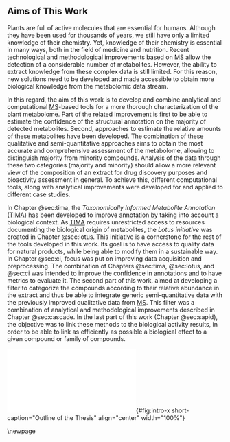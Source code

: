 ## Aims of This Work

Plants are full of active molecules that are essential for humans.
Although they have been used for thousands of years, we still have only a limited knowledge of their chemistry.
Yet, knowledge of their chemistry is essential in many ways, both in the field of medicine and nutrition.
Recent technological and methodological improvements based on [MS](#ms) allow the detection of a considerable number of metabolites.
However, the ability to extract knowledge from these complex data is still limited.
For this reason, new solutions need to be developed and made accessible to obtain more biological knowledge from the metabolomic data stream.

In this regard, the aim of this work is to develop and combine analytical and computational [MS](#ms)-based tools for a more thorough characterization of the plant metabolome.
Part of the related improvement is first to be able to estimate the confidence of the structural annotation on the majority of detected metabolites.
Second, approaches to estimate the relative amounts of these metabolites have been developed.
The combination of these qualitative and semi-quantitative approaches aims to obtain the most accurate and comprehensive assessment of the metabolome, allowing to distinguish majority from minority compounds.
Analysis of the data through these two categories (majority and minority) should allow a more relevant view of the composition of an extract for drug discovery purposes and bioactivity assessment in general.
To achieve this, different computational tools, along with analytical improvements were developed for and applied to different case studies.

In Chapter @sec:tima, the *Taxonomically Informed Metabolite Annotation* ([TIMA](#tima)) has been developed to improve annotation by taking into account a biological context.
As [TIMA](#tima) requires unrestricted access to resources documenting the biological origin of metabolites, the *Lotus initiative* was created in Chapter @sec:lotus.
This initiative is a cornerstone for the rest of the tools developed in this work.
Its goal is to have access to quality data for natural products, while being able to modify them in a sustainable way.
In Chapter @sec:ci, focus was put on improving data acquisition and preprocessing. 
The combination of Chapters @sec:tima, @sec:lotus, and @sec:ci was intended to improve the confidence in annotations and to have metrics to evaluate it.
The second part of this work, aimed at developing a filter to categorize the compounds according to their relative abundance in the extract and thus be able to integrate generic semi-quantitative data with the previously improved qualitative data from [MS](#ms).
This filter was a combination of analytical and methodological improvements described in Chapter @sec:cascade.
In the last part of this work (Chapter @sec:sapid), the objective was to link these methods to the biological activity results, in order to be able to link as efficiently as possible a biological effect to a given compound or family of compounds.

![**Outline of the Thesis.** Each rectangle represents a chapter.](images/thesis-graphical-abstract.pdf "graphical-abstract"){#fig:intro-x short-caption="Outline of the Thesis" align="center" width="100%"}

\newpage